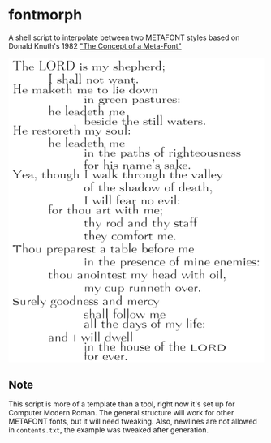 # fontmorph

A shell script to interpolate between two METAFONT styles based on Donald Knuth's 1982 ["The Concept of a Meta-Font"](https://journals.uc.edu/index.php/vl/article/view/5329/4193)

![example](example.png)

## Note

This script is more of a template than a tool, right now it's set up for Computer Modern Roman. 
The general structure will work for other METAFONT fonts, but it will need tweaking.
Also, newlines are not allowed in `contents.txt`, the example was tweaked after generation.
